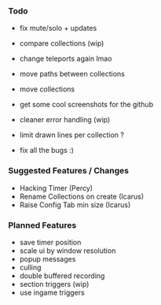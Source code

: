 ### Todo

- fix mute/solo + updates

- compare collections (wip)
- change teleports again lmao

- move paths between collections
- move collections

- get some cool screenshots for the github
- cleaner error handling (wip)
- limit drawn lines per collection ?

- fix all the bugs :)

### Suggested Features / Changes

- Hacking Timer (Percy)
- Rename Collections on create (Icarus)
- Raise Config Tab min size (Icarus)

### Planned Features

- save timer position
- scale ui by window resolution
- popup messages
- culling
- double buffered recording
- section triggers (wip)
- use ingame triggers